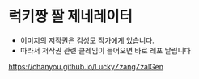 # 럭키짱 짤 제네레이터

- 이미지의 저작권은 김성모 작가에게 있습니다.
- 따라서 저작권 관련 클레임이 들어오면 바로 레포 날립니다

https://chanyou.github.io/LuckyZzangZzalGen
